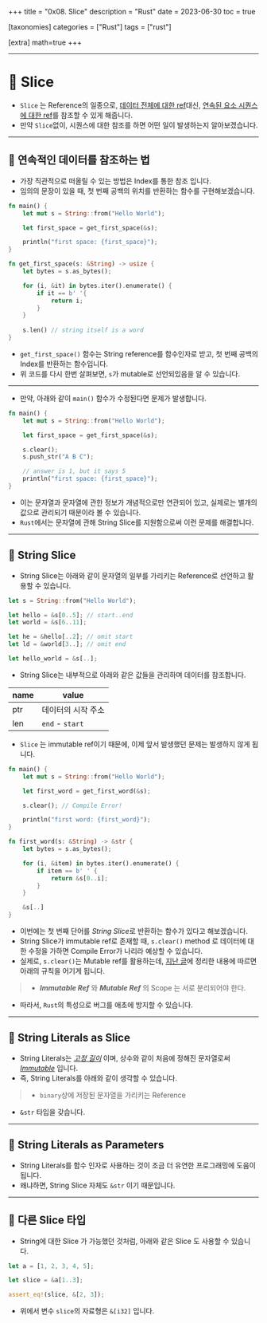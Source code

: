 +++
title = "0x08. Slice"
description = "Rust"
date = 2023-06-30
toc = true

[taxonomies]
categories = ["Rust"]
tags = ["rust"]

[extra]
math=true
+++

---

# 🤔 Slice
- `Slice` 는 <txttylw>Reference</txtylw>의 일종으로, <u>데이터 전체에 대한 <txtylw>ref</txtylw></u>대신, <u>연속된 요소 시퀀스에 대한 <txtylw>ref</txtylw></u>를 참조할 수 있게 해줍니다.
- 만약 `Slice`없이, 시퀀스에 대한 참조를 하면 어떤 일이 발생하는지 알아보겠습니다.

---
## 📌 연속적인 데이터를 참조하는 법
- 가장 직관적으로 떠올릴 수 있는 방법은 <txtylw>Index</txtylw>를 통한 참조 입니다.
- 임의의 문장이 있을 때, <txtylw>첫 번째 공백의 위치</txtylw>를 반환하는 함수를 구현해보겠습니다.

```rust
fn main() {
    let mut s = String::from("Hello World");

    let first_space = get_first_space(&s);

    println("first space: {first_space}");
}

fn get_first_space(s: &String) -> usize {
    let bytes = s.as_bytes();

    for (i, &it) in bytes.iter().enumerate() {
        if it == b' '{
            return i;
        }
    }
    
    s.len() // string itself is a word
}
```

- `get_first_space()` 함수는 <txtylw>String reference</txtylw>를 함수인자로 받고, 첫 번째 공백의 <txtylw>Index</txtylw>를 반환하는 함수입니다.
- 위 코드를 다시 한번 살펴보면, `s`가 <txtylw>mutable</txtylw>로 선언되있음을 알 수 있습니다.

---
- 만약, 아래와 같이 `main()` 함수가 수정된다면 <txtred>문제</txtred>가 발생합니다.
```rust
fn main() {
    let mut s = String::from("Hello World");

    let first_space = get_first_space(&s);

    s.clear();
    s.push_str("A B C");

    // answer is 1, but it says 5
    println("first space: {first_space}"); 
}
```

- 이는 <txtylw>문자열</txtylw>과 <txtylw>문자열에 관한 정보</txtylw>가 개념적으로만 연관되어 있고, 실제로는 별개의 값으로 관리되기 때문이라 볼 수 있습니다.
- `Rust`에서는 문자열에 관해 <txtylw>String Slice</txtylw>를 지원함으로써 이런 문제를 해결합니다.

---
## 📌 String Slice
- <txtylw>String Slice</txtylw>는 아래와 같이 <txtylw>문자열의 일부</txtylw>를 가리키는 <txtylw>Reference</txtylw>로 선언하고 활용할 수 있습니다.
```rust
let s = String::from("Hello World");

let hello = &s[0..5]; // start..end
let world = &s[6..11];

let he = &hello[..2]; // omit start
let ld = &world[3..]; // omit end

let hello_world = &s[..];
```

- <txtylw>String Slice</txtylw>는 내부적으로 아래와 같은 값들을 관리하며 데이터를 참조합니다.

<center>

|name|value|
|----|-----|
|ptr| 데이터의 시작 주소|
|len| `end` - `start`|

</center>

- `Slice` 는 <txtylw>immutable ref</txtylw>이기 때문에, 이제 앞서 발생했던 <txtred>문제</txtred>는 발생하지 않게 됩니다.
```rust
fn main() {
    let mut s = String::from("Hello World");

    let first_word = get_first_word(&s);

    s.clear(); // Compile Error!

    println("first word: {first_word}"); 
}

fn first_word(s: &String) -> &str {
    let bytes = s.as_bytes();

    for (i, &item) in bytes.iter().enumerate() {
        if item == b' ' {
            return &s[0..i];
        }
    }

    &s[..]
}
```
- 이번에는 <txtylw>첫 번째 단어</txtylw>를 <txtylw>*String Slice*</txtylw>로 반환하는 함수가 있다고 해보겠습니다.
- <txtylw>String Slice</txtylw>가 <txtylw>immutable ref</txtylw>로 존재할 때, `s.clear()` method 로 데이터에 대한 수정을 가하면 <txtred>Compile Error</txtred>가 나리라 예상할 수 있습니다.
- 실제로, `s.clear()`는 <txtylw>Mutable ref</txtylw>를 활용하는데, [지난 글](@/post/0x07_reference.md)에 정리한 내용에 따르면 아래의 규칙을 어기게 됩니다.
> - ***Immutable Ref*** 와 ***Mutable Ref*** 의 Scope 는 서로 분리되어야 한다.
- 따라서, `Rust`의 특성으로 <txtred>버그</txtred>를 애초에 방지할 수 있습니다.

---
## 📌 String Literals as Slice
- <txtylw>String Literals</txtylw>는 <u>*고정 길이*</u> 이며, 상수와 같이 처음에 정해진 문자열로써 <u>*Immutable*</u> 입니다.
- 즉, <txtylw>String Literals</txtylw>를 아래와 같이 생각할 수 있습니다.
> - `binary`상에 저장된 <txtylw>문자열</txtylw>을 가리키는 <txtylw>Reference</txtylw>
- `&str` 타입을 갖습니다.

---
## 📌 String Literals as Parameters
- <txtylw>String Literals</txtylw>를 <txtylw>함수 인자</txtylw>로 사용하는 것이 조금 더 유연한 프로그래밍에 도움이 됩니다.
- 왜냐하면, <txtylw>String Slice</txtylw> 자체도 `&str` 이기 때문입니다.

---
## 📌 다른 Slice 타입
- <txtylw>String</txtylw>에 대한 Slice 가 가능했던 것처럼, 아래와 같은 Slice 도 사용할 수 있습니다.
```rust
let a = [1, 2, 3, 4, 5];

let slice = &a[1..3];

assert_eq!(slice, &[2, 3]);
```

- 위에서 변수 `slice`의 자료형은 `&[i32]` 입니다.
